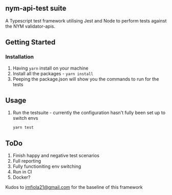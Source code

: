 <!-- ABOUT THE PROJECT -->
## nym-api-test suite

A Typescript test framework utilising Jest and Node to perform tests against the NYM validator-apis.

<!-- GETTING STARTED -->
## Getting Started

### Installation
1. Having `yarn` install on your machine
1. Install all the packages - `yarn install`
2. Peeping the package.json will show you the commands to run for the tests


<!-- USAGE EXAMPLES -->
## Usage

1. Run the testsuite - currently the configuration hasn't fully been set up to switch envs
   ```
   yarn test
   ```

## ToDo
1. Finish happy and negative test scenarios
2. Full reporting
3. Fully functioniting env switching
4. Run in CI 
5. Docker?

Kudos to jmfiola21@gmail.com for the baseline of this framework
